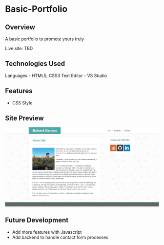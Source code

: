 # Basic-Portfolio

## Overview

A basic portfolio to promote yours truly

Live site: TBD

## Technologies Used

Languages - HTML5, CSS3
Text Editor - VS Studio

## Features

* CSS Style

## Site Preview
![alt text](https://github.com/robertbernardbrown/Basic-Portfolio/blob/master/Bio-Preview.png)

## Future Development

* Add more features with Javascript
* Add backend to handle contact form processes
